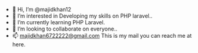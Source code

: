 - 👋 Hi, I’m @majidkhan12
- 👀 I’m interested in Developing my skills on PHP laravel..
- 🌱 I’m currently learning PHP Laravel.
- 💞️ I’m looking to collaborate on everyone..
- 📫 majidkhan6722222@gmail.com This is my mail you can reach me at here.

<!---
majidkhan12/majidkhan12 is a ✨ special ✨ repository because its `README.md` (this file) appears on your GitHub profile.
You can click the Preview link to take a look at your changes.
--->
